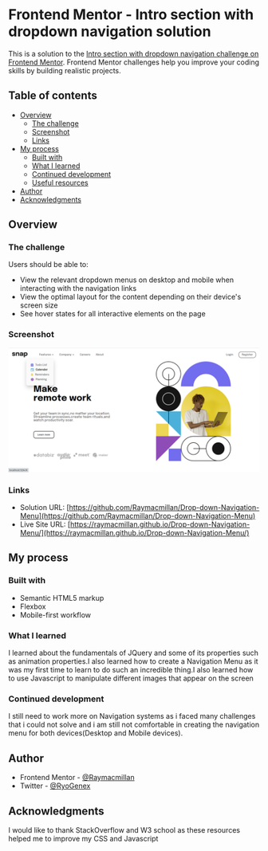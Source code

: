 # Frontend Mentor - Intro section with dropdown navigation solution

This is a solution to the [Intro section with dropdown navigation challenge on Frontend Mentor](https://www.frontendmentor.io/challenges/intro-section-with-dropdown-navigation-ryaPetHE5). Frontend Mentor challenges help you improve your coding skills by building realistic projects. 

## Table of contents

- [Overview](#overview)
  - [The challenge](#the-challenge)
  - [Screenshot](#screenshot)
  - [Links](#links)
- [My process](#my-process)
  - [Built with](#built-with)
  - [What I learned](#what-i-learned)
  - [Continued development](#continued-development)
  - [Useful resources](#useful-resources)
- [Author](#author)
- [Acknowledgments](#acknowledgments)


## Overview

### The challenge

Users should be able to:

- View the relevant dropdown menus on desktop and mobile when interacting with the navigation links
- View the optimal layout for the content depending on their device's screen size
- See hover states for all interactive elements on the page

### Screenshot

![](./design/Screenshot_29.png)

### Links

- Solution URL: [https://github.com/Raymacmillan/Drop-down-Navigation-Menu](https://github.com/Raymacmillan/Drop-down-Navigation-Menu)
- Live Site URL: [https://raymacmillan.github.io/Drop-down-Navigation-Menu/](https://raymacmillan.github.io/Drop-down-Navigation-Menu/)

## My process

### Built with

- Semantic HTML5 markup
- Flexbox
- Mobile-first workflow


### What I learned

I learned about the fundamentals of JQuery and some of its properties such as animation properties.I also learned how to create a Navigation Menu as it was my first time to learn to do such an incredible thing.I also learned how to use Javascript to manipulate different images that appear on the screen



### Continued development

I still need to work more on Navigation systems as i faced many challenges that i could not solve and i am still not comfortable in creating the navigation menu for both devices(Desktop and Mobile devices).

## Author
- Frontend Mentor - [@Raymacmillan](https://www.frontendmentor.io/profile/Raymacmillan)
- Twitter - [@RyoGenex](https://www.twitter.com/RyoGenex)

## Acknowledgments

I would like to thank StackOverflow and W3 school as these resources helped me to improve my CSS and Javascript